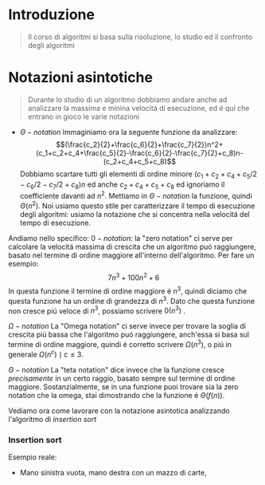 # Introduzione
> Il corso di algoritmi si basa sulla risoluzione, lo studio ed il confronto degli algoritmi

# Notazioni asintotiche
> Durante lo studio di un algoritmo dobbiamo andare anche ad analizzare la massima e minina velocitá di esecuzione, ed é qui che entrano in gioco le varie notazioni
> 

- $\Theta-notation$ 
Immaginiamo ora la seguente funzione da analizzare:
$$(\frac{c_2}{2}+\frac{c_6}{2}+\frac{c_7}{2})n^2+(c_1+c_2+c_4+\frac{c_5}{2}-\frac{c_6}{2}-\frac{c_7}{2}+c_8)n-(c_2+c_4+c_5+c_8)$$
Dobbiamo scartare tutti gli elementi di ordine minore $(c_1 + c_2 + c_4 + c_5/2 - c_6/2 - c_7/2 + c_8)n$
ed anche $c_2 + c_4 +c_5 +c_8$ ed ignoriamo il coefficiente davanti ad $n^2$.
Mettiamo in $\Theta-notation$ la funzione, quindi $\Theta(n^2)$. Noi usiamo questo stile per caratterizzare il tempo di esecuzione degli algoritmi: usiamo la notazione che si concentra nella velocitá del tempo di esecuzione.

Andiamo nello specifico:
$0-notation$: la "zero notation" ci serve per calcolare la velocitá massima di crescita che un algoritmo puó raggiungere, basato nel termine di ordine maggiore all'interno dell'algoritmo.
Per fare un esempio:
$$7n^3 + 100n^2 + 6$$
In questa funzione il termine di ordine maggiore é $n^3$, quindi diciamo che questa funzione ha un ordine di grandezza di $n^3$. Dato che questa funzione non cresce piú veloce di $n^3$, possiamo scrivere $0(n^3)$ .

$\Omega-notation$ La "Omega notation" ci serve invece per trovare la soglia di crescita piú bassa che l'algoritmo puó raggiungere, anch'essa si basa sul termine di ordine maggiore, quindi é corretto scrivere $\Omega(n^3)$, o piú in generale $\Omega(n^c) \mid c \leq 3$.

$\Theta-notation$ La "teta notation" dice invece che la funzione cresce *precisamente* in un certo raggio, basato sempre sul termine di ordine maggiore. Sostanzialmente, se in una funzione puoi trovare sia la zero notation che la omega, stai dimostrando che la funzione é $\Theta(f(n))$.

Vediamo ora come lavorare con la notazione asintotica analizzando l'algoritmo di *insertion sort*

### Insertion sort
Esempio reale:
- Mano sinistra vuota, mano destra con un mazzo di carte,


